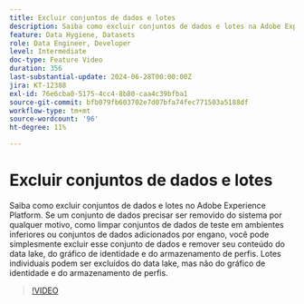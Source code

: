 ```yaml
---
title: Excluir conjuntos de dados e lotes
description: Saiba como excluir conjuntos de dados e lotes na Adobe Experience Platform.
feature: Data Hygiene, Datasets
role: Data Engineer, Developer
level: Intermediate
doc-type: Feature Video
duration: 356
last-substantial-update: 2024-06-28T00:00:00Z
jira: KT-12388
exl-id: 76e6cba0-5175-4cc4-8b80-caa4c39bfba1
source-git-commit: bfb079fb603702e7d07bfa74fec771503a5188df
workflow-type: tm+mt
source-wordcount: '96'
ht-degree: 11%

---
```


# Excluir conjuntos de dados e lotes

Saiba como excluir conjuntos de dados e lotes no Adobe Experience Platform. Se um conjunto de dados precisar ser removido do sistema por qualquer motivo, como limpar conjuntos de dados de teste em ambientes inferiores ou conjuntos de dados adicionados por engano, você pode simplesmente excluir esse conjunto de dados e remover seu conteúdo do data lake, do gráfico de identidade e do armazenamento de perfis. Lotes individuais podem ser excluídos do data lake, mas não do gráfico de identidade e do armazenamento de perfis.

>[!VIDEO](https://video.tv.adobe.com/v/3429790/?learn=on&enablevpops)
